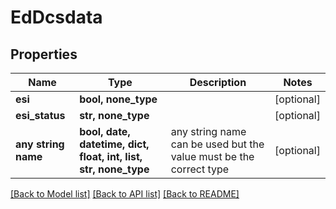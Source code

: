 # EdDcsdata


## Properties
Name | Type | Description | Notes
------------ | ------------- | ------------- | -------------
**esi** | **bool, none_type** |  | [optional] 
**esi_status** | **str, none_type** |  | [optional] 
**any string name** | **bool, date, datetime, dict, float, int, list, str, none_type** | any string name can be used but the value must be the correct type | [optional]

[[Back to Model list]](../README.md#documentation-for-models) [[Back to API list]](../README.md#documentation-for-api-endpoints) [[Back to README]](../README.md)


